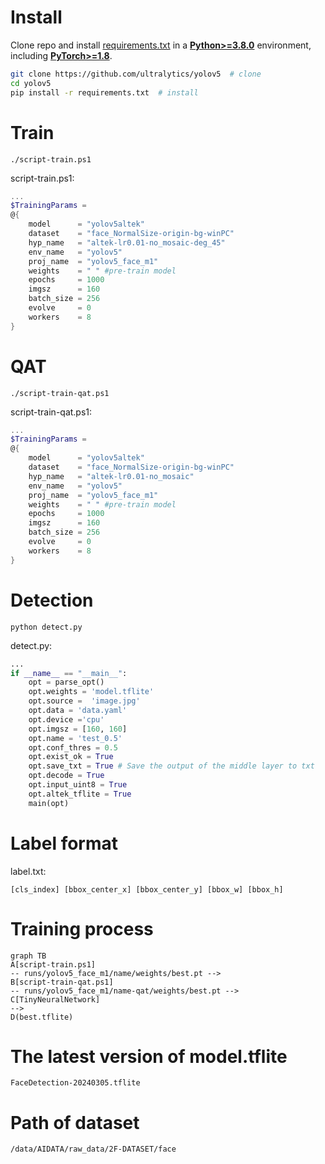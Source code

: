 # Install

Clone repo and install [requirements.txt](http://192.168.215.101:3000/BillyHsueh/yolov5-altek-FaceDetection/src/branch/billy_branch/requirements.txt) in a [**Python>=3.8.0**](https://www.python.org/) environment, including [**PyTorch>=1.8**](https://pytorch.org/get-started/locally/).

```bash
git clone https://github.com/ultralytics/yolov5  # clone
cd yolov5
pip install -r requirements.txt  # install
```

# Train 
```shell
./script-train.ps1
```

script-train.ps1:
```powershell
...
$TrainingParams =  
@{ 
    model      = "yolov5altek" 
    dataset    = "face_NormalSize-origin-bg-winPC" 
    hyp_name   = "altek-lr0.01-no_mosaic-deg_45" 
    env_name   = "yolov5" 
    proj_name  = "yolov5_face_m1" 
    weights    = " " #pre-train model
    epochs     = 1000 
    imgsz      = 160 
    batch_size = 256 
    evolve     = 0 
    workers    = 8 
} 
```

# QAT 
```shell
./script-train-qat.ps1
```

script-train-qat.ps1:
```powershell
...
$TrainingParams =  
@{ 
    model      = "yolov5altek" 
    dataset    = "face_NormalSize-origin-bg-winPC" 
    hyp_name   = "altek-lr0.01-no_mosaic" 
    env_name   = "yolov5" 
    proj_name  = "yolov5_face_m1" 
    weights    = " " #pre-train model
    epochs     = 1000 
    imgsz      = 160 
    batch_size = 256 
    evolve     = 0 
    workers    = 8 
} 
```

# Detection
```shell
python detect.py 
```

detect.py:
```python
...
if __name__ == "__main__": 
    opt = parse_opt() 
    opt.weights = 'model.tflite' 
    opt.source =  'image.jpg'  
    opt.data = 'data.yaml' 
    opt.device ='cpu' 
    opt.imgsz = [160, 160] 
    opt.name = 'test_0.5' 
    opt.conf_thres = 0.5 
    opt.exist_ok = True 
    opt.save_txt = True # Save the output of the middle layer to txt
    opt.decode = True 
    opt.input_uint8 = True 
    opt.altek_tflite = True 
    main(opt) 
```

# Label format
label.txt: 
```
[cls_index] [bbox_center_x] [bbox_center_y] [bbox_w] [bbox_h]
```

# Training process
```mermaid
graph TB
A[script-train.ps1] 
-- runs/yolov5_face_m1/name/weights/best.pt --> 
B[script-train-qat.ps1] 
-- runs/yolov5_face_m1/name-qat/weights/best.pt --> 
C[TinyNeuralNetwork]
--> 
D(best.tflite)
```

# The latest version of model.tflite
```
FaceDetection-20240305.tflite
```

# Path of dataset
```
/data/AIDATA/raw_data/2F-DATASET/face
```